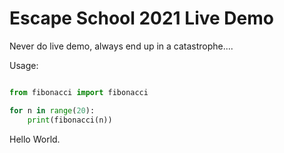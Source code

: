 # Escape School 2021 Live Demo

Never do live demo, always end up in a catastrophe....

Usage:
```python

from fibonacci import fibonacci

for n in range(20):
    print(fibonacci(n))
```

Hello World.